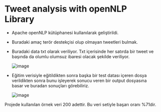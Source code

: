 # Tweet analysis with openNLP Library

- Apache openNLP kütüphanesi kullanılarak geliştirildi.
- Buradaki amaç terör destekçisi olup olmayan tweetleri bulmak.
- Buradaki data txt olarak veriliyor. Txt içerisinde her satırda bir tweet ve başında da olumlu olumsuz ibaresi olacak şekilde veriliyor.

  ![image](https://user-images.githubusercontent.com/32410197/219584560-8a213405-618f-4fd0-9e0b-00e72550951c.png)

- Eğitim verisiyle eğitildikten sonra başka bir test datası içeren dosya verildikten sonra bunu işleyerek sonucu veren bir output dosyasına basar ve buradan sonuçları görebiliriz.

  ![image](https://user-images.githubusercontent.com/32410197/219584272-926cc708-aad6-465f-be2d-bddcd1154152.png)

Projede kullanılan örnek veri 200 adettir. Bu veri setiyle başarı oranı %71dir.
